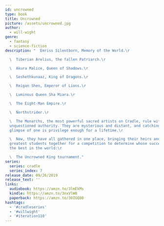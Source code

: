 ```yaml
---
id: uncrowned
type: book
title: Uncrowned
picture: /assets/uncrowned.jpg
author:
  - will-wight
genre:
  - fantasy
  - science-fiction
description: "  Emriss Silentborn, Memory of the World.\r

  \  Tiberian Arelius, the fallen Patriarch.\r

  \  Akura Malice, Queen of Shadows.\r

  \  Seshethkunaaz, King of Dragons.\r

  \  Reigan Shen, Emperor of Lions.\r

  \  Luminous Queen Sha Miara.\r

  \  The Eight-Man Empire.\r

  \  Northstrider.\r

  \  The Monarchs, the most powerful sacred artists on Cradle, rule with
  unquestioned authority. They are mysterious and distant, and catching a
  glimpse of one is privilege enough for a lifetime.\r

  \  Now, they have all gathered in one place, bringing their heirs and
  greatest students together for a competition to determine whose successor is
  the best in the world:\r

  \  The Uncrowned King tournament."
series:
  series: cradle
  series_index: 7
release_date: 09/26/2019
release_text: ''
links:
  audiobook: https://amzn.to/3lmEkMs
  kindle: https://amzn.to/3nxVlW8
  paperback: https://amzn.to/30IGQ80
hashtags:
  - '#cradleseries'
  - '#willwight'
  - '#iteration110'
---
```

